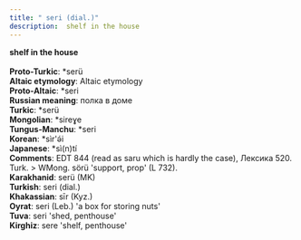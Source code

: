 ```yaml
---
title: " seri (dial.)"
description:  shelf in the house
---
```

<strong> shelf in the house</strong><br><br>
<strong>Proto-Turkic</strong>:  *serü<br>
<strong>Altaic etymology</strong>:  Altaic etymology<br>
<strong> Proto-Altaic</strong>:  *seri<br>
<strong>Russian meaning</strong>:  полка в доме<br>
<strong>Turkic</strong>:  *serü<br>
<strong>Mongolian</strong>:  *sireɣe<br>
<strong>Tungus-Manchu</strong>:  *seri<br>
<strong>Korean</strong>:  *sìr'ǝ́i<br>
<strong>Japanese</strong>:  *sì(n)tí<br>
<strong>Comments</strong>:  EDT 844 (read as saru which is hardly the case), Лексика 520. Turk. > WMong. sörü 'support, prop' (L 732).<br>
<strong>Karakhanid</strong>:  serü (MK)<br>
<strong>Turkish</strong>:  seri (dial.)<br>
<strong>Khakassian</strong>:  sīr (Kyz.)<br>
<strong>Oyrat</strong>:  seri (Leb.) 'a box for storing nuts'<br>
<strong>Tuva</strong>:  seri 'shed, penthouse'<br>
<strong>Kirghiz</strong>:  sere 'shelf, penthouse'<br>


